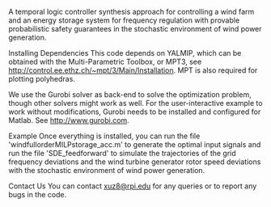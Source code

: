 A temporal logic controller synthesis approach for controlling a wind farm and an energy storage system for frequency regulation with provable probabilistic safety guarantees in the stochastic environment of wind power generation.

Installing Dependencies
This code depends on YALMIP, which can be obtained with the Multi-Parametric Toolbox, or MPT3, see http://control.ee.ethz.ch/~mpt/3/Main/Installation. MPT is also required for plotting polyhedras.

We use the Gurobi solver as back-end to solve the optimization problem, though other solvers might work as well. For the user-interactive example to work without modifications, Gurobi needs to be installed and configured for Matlab. See http://www.gurobi.com.

Example
Once everything is installed, you can run the file 'windfullorderMILPstorage_acc.m' to generate the optimal input signals and run the file 'SDE_feedforward' to simulate the trajectories of the grid frequency deviations and the wind turbine generator rotor speed deviations with the stochastic environment of wind power generation.

Contact Us
You can contact xuz8@rpi.edu for any queries or to report any bugs in the code.